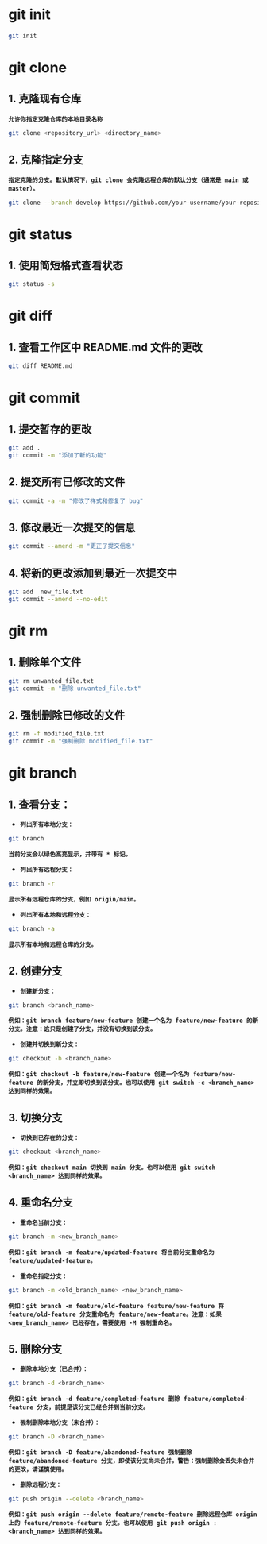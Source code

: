 





# git init



```bash
git init
```





# git clone



## 1. 克隆现有仓库

**`允许你指定克隆仓库的本地目录名称`**

```bash
git clone <repository_url> <directory_name>
```



## 2. 克隆指定分支

**`指定克隆的分支。默认情况下，git clone 会克隆远程仓库的默认分支（通常是 main 或 master）。`**

```bash
git clone --branch develop https://github.com/your-username/your-repository.git
```





# git status



## 1. 使用简短格式查看状态

```bash
git status -s
```







# git diff



## 1. 查看工作区中 README.md 文件的更改

```bash
git diff README.md
```







# git commit



## 1. 提交暂存的更改

```bash
git add .
git commit -m "添加了新的功能"
```



## 2. 提交所有已修改的文件

```bash
git commit -a -m "修改了样式和修复了 bug"
```



## 3. 修改最近一次提交的信息

```bash
git commit --amend -m "更正了提交信息"
```



## 4. 将新的更改添加到最近一次提交中

```bash
git add  new_file.txt
git commit --amend --no-edit
```





# git rm



## 1. 删除单个文件

```bash
git rm unwanted_file.txt
git commit -m "删除 unwanted_file.txt"
```





## 2. 强制删除已修改的文件

```bash
git rm -f modified_file.txt
git commit -m "强制删除 modified_file.txt"
```









# git branch



## 1. 查看分支：

* **`列出所有本地分支：`**

```bash
git branch
```

**`当前分支会以绿色高亮显示，并带有 * 标记。`**

* **`列出所有远程分支：`**

```bash
git branch -r
```

**`显示所有远程仓库的分支，例如 origin/main。`**

* **`列出所有本地和远程分支：`**

```bash
git branch -a
```

**`显示所有本地和远程仓库的分支。`**



## 2. 创建分支

* **`创建新分支：`**

```bash
git branch <branch_name>
```

**`例如：git branch feature/new-feature 创建一个名为 feature/new-feature 的新分支。注意：这只是创建了分支，并没有切换到该分支。`**

* **`创建并切换到新分支：`**

```bash
git checkout -b <branch_name>
```

**`例如：git checkout -b feature/new-feature 创建一个名为 feature/new-feature 的新分支，并立即切换到该分支。也可以使用 git switch -c <branch_name> 达到同样的效果。`**



## 3. 切换分支

* **`切换到已存在的分支：`**

```bash
git checkout <branch_name>
```

**`例如：git checkout main 切换到 main 分支。也可以使用 git switch <branch_name> 达到同样的效果。`**



## 4. 重命名分支

* **`重命名当前分支：`**

```bash
git branch -m <new_branch_name>
```

**`例如：git branch -m feature/updated-feature 将当前分支重命名为 feature/updated-feature。`**

* **`重命名指定分支：`**

```bash
git branch -m <old_branch_name> <new_branch_name>
```

**`例如：git branch -m feature/old-feature feature/new-feature 将 feature/old-feature 分支重命名为 feature/new-feature。注意：如果 <new_branch_name> 已经存在，需要使用 -M 强制重命名。`**





## 5. 删除分支

* **`删除本地分支（已合并）：`**

```bash
git branch -d <branch_name>
```

**`例如：git branch -d feature/completed-feature 删除 feature/completed-feature 分支，前提是该分支已经合并到当前分支。`**



* **`强制删除本地分支（未合并）：`**

```bash
git branch -D <branch_name>
```

**`例如：git branch -D feature/abandoned-feature 强制删除 feature/abandoned-feature 分支，即使该分支尚未合并。警告：强制删除会丢失未合并的更改，请谨慎使用。`**



* **`删除远程分支：`**

```bash
git push origin --delete <branch_name>
```

**`例如：git push origin --delete feature/remote-feature 删除远程仓库 origin 上的 feature/remote-feature 分支。也可以使用 git push origin :<branch_name> 达到同样的效果。`**

